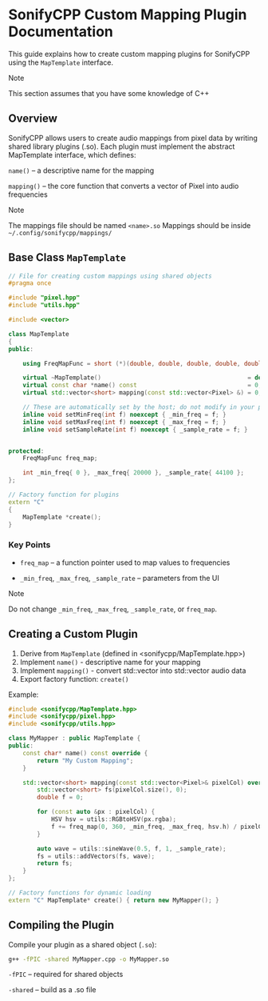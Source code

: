 # SonifyCPP Custom Mapping Plugin Documentation

This guide explains how to create custom mapping plugins for SonifyCPP using the `MapTemplate` interface.

> [!NOTE]
> This section assumes that you have some knowledge of C++

## Overview

SonifyCPP allows users to create audio mappings from pixel data by writing shared library plugins (.so). Each plugin must implement the abstract MapTemplate interface, which defines:

`name()` – a descriptive name for the mapping

`mapping()` – the core function that converts a vector of Pixel into audio frequencies

> [!NOTE]
> The mappings file should be named `<name>.so`
> Mappings should be inside `~/.config/sonifycpp/mappings/`

## Base Class `MapTemplate`

```cpp
// File for creating custom mappings using shared objects
#pragma once

#include "pixel.hpp"
#include "utils.hpp"

#include <vector>

class MapTemplate
{
public:

    using FreqMapFunc = short (*)(double, double, double, double, double);

    virtual ~MapTemplate()                                         = default;
    virtual const char *name() const                               = 0;
    virtual std::vector<short> mapping(const std::vector<Pixel> &) = 0;

    // These are automatically set by the host; do not modify in your plugin
    inline void setMinFreq(int f) noexcept { _min_freq = f; }
    inline void setMaxFreq(int f) noexcept { _max_freq = f; }
    inline void setSampleRate(int f) noexcept { _sample_rate = f; }


protected:
    FreqMapFunc freq_map;

    int _min_freq{ 0 }, _max_freq{ 20000 }, _sample_rate{ 44100 };
};

// Factory function for plugins
extern "C"
{
    MapTemplate *create();
}
```

### Key Points

- `freq_map` – a function pointer used to map values to frequencies

- `_min_freq`, `_max_freq`, `_sample_rate` – parameters from the UI

> [!NOTE]
> Do not change `_min_freq`, `_max_freq`, `_sample_rate`, or `freq_map`.


## Creating a Custom Plugin

1. Derive from `MapTemplate` (defined in <sonifycpp/MapTemplate.hpp>)
2. Implement `name()` - descriptive name for your mapping
3. Implement `mapping()` - convert std::vector<Pixel> into std::vector<short> audio data
4. Export factory function: `create()`

Example:

```cpp
#include <sonifycpp/MapTemplate.hpp>
#include <sonifycpp/pixel.hpp>
#include <sonifycpp/utils.hpp>

class MyMapper : public MapTemplate {
public:
    const char* name() const override {
        return "My Custom Mapping";
    }

    std::vector<short> mapping(const std::vector<Pixel>& pixelCol) override {
        std::vector<short> fs(pixelCol.size(), 0);
        double f = 0;

        for (const auto &px : pixelCol) {
            HSV hsv = utils::RGBtoHSV(px.rgba);
            f += freq_map(0, 360, _min_freq, _max_freq, hsv.h) / pixelCol.size();
        }

        auto wave = utils::sineWave(0.5, f, 1, _sample_rate);
        fs = utils::addVectors(fs, wave);
        return fs;
    }
};

// Factory functions for dynamic loading
extern "C" MapTemplate* create() { return new MyMapper(); }
```

## Compiling the Plugin

Compile your plugin as a shared object (`.so`):

```bash
g++ -fPIC -shared MyMapper.cpp -o MyMapper.so
```

`-fPIC` – required for shared objects

`-shared` – build as a .so file
